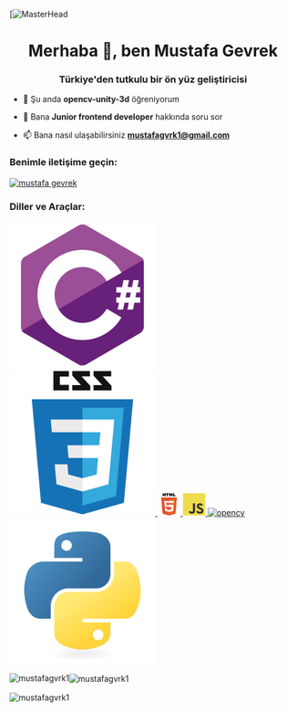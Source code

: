 [![MasterHead](https://as1.ftcdn.net/v2/jpg/04/01/81/66/1000_F_401816614_KugxHAb99kpYRoHTKOgp6S8awNQaXwgh.jpg)
<h1 align="center">Merhaba 👋, ben Mustafa Gevrek</h1>
<h3 align="center">Türkiye'den tutkulu bir ön yüz geliştiricisi</h3>

- 🌱 Şu anda **opencv-unity-3d** öğreniyorum

- 💬 Bana **Junior frontend developer** hakkında soru sor

- 📫 Bana nasıl ulaşabilirsiniz **mustafagvrk1@gmail.com**

<h3 align="left">Benimle iletişime geçin:</h3>
<p align="left">
<a href="https://linkedin.com/in/mustafa gevrek" target="blank"><img align="center" src="https://raw.githubusercontent.com/rahuldkjain/github-profile-readme-generator/master/src/images/icons/Social/linked-in-alt.svg" alt="mustafa gevrek" height="30" genişlik="40" /></a>
</p>

<h3 align="left">Diller ve Araçlar:</h3>
<p align="left"> <a href="https://www.w3schools.com/cs/" target="_blank" rel="noreferrer"> <img src="https://raw.githubusercontent.com/devicons/devicon/master/icons/csharp/csharp-original.svg" alt="csharp" genişlik="40" yükseklik="40"/> </a> <a href="https://www.w3schools.com/css/" target="_blank" rel="noreferrer"> <img src="https://raw.githubusercontent.com/devicons/devicon/master/icons/css3/css3-original-wordmark.svg" alt="css3" genişlik="40" yükseklik="40"/> </a> <a href="https://www.w3.org/html/" target="_blank" rel="noreferrer"> <img src="https://raw.githubusercontent.com/devicons/devicon/master/icons/html5/html5-original-wordmark.svg" alt="html5" width="40" height="40"/> </a> <a href="https://developer.mozilla.org/en-US/docs/Web/JavaScript" target="_blank" rel="noreferrer"> <img src="https://raw.githubusercontent.com/devicons/devicon/master/icons/javascript/javascript-original.svg" alt="javascript" width="40" height="40"/> </a> <a href="https://opencv.org/" target="_blank" rel="noreferrer"> <img src="https://www.vectorlogo.zone/logos/opencv/opencv-icon.svg" alt="opencv" width="40" height="40"/> </a> <a href="https://www.python.org" target="_blank" rel="noreferrer"> <img src="https://raw.githubusercontent.com/devicons/devicon/master/icons/python/python-original.svg" alt="python" genişlik="40" yükseklik="40"/> </a> </p>

<p><img align="left" src="https://github-readme-stats.vercel.app/api/top-langs?username=mustafagvrk1&show_icons=true&locale=tr&layout=compact" alt="mustafagvrk1" /></p>

<p> <img align="center" src="https://github-readme-stats.vercel.app/api?username=mustafagvrk1&show_icons=true&locale=tr" alt="mustafagvrk1" /></p>

<p><img align="center" src="https://github-readme-streak-stats.herokuapp.com/?user=mustafagvrk1&" alt="mustafagvrk1" /></p>
